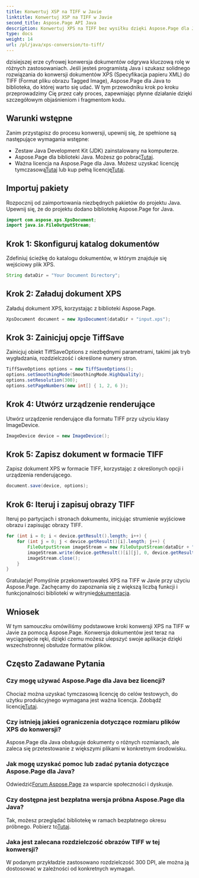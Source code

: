 ```yaml
---
title: Konwertuj XSP na TIFF w Javie
linktitle: Konwertuj XSP na TIFF w Javie
second_title: Aspose.Page API Java
description: Konwertuj XPS na TIFF bez wysiłku dzięki Aspose.Page dla Java. Postępuj zgodnie z naszym przewodnikiem krok po kroku, aby zapewnić bezproblemową integrację. Pobierz teraz!
type: docs
weight: 14
url: /pl/java/xps-conversion/to-tiff/
---
```

dzisiejszej erze cyfrowej konwersja dokumentów odgrywa kluczową rolę w różnych zastosowaniach. Jeśli jesteś programistą Java i szukasz solidnego rozwiązania do konwersji dokumentów XPS (Specyfikacja papieru XML) do TIFF (Format pliku obrazu Tagged Image), Aspose.Page dla Java to biblioteka, do której warto się udać. W tym przewodniku krok po kroku przeprowadzimy Cię przez cały proces, zapewniając płynne działanie dzięki szczegółowym objaśnieniom i fragmentom kodu.
## Warunki wstępne
Zanim przystąpisz do procesu konwersji, upewnij się, że spełnione są następujące wymagania wstępne:
- Zestaw Java Development Kit (JDK) zainstalowany na komputerze.
-  Aspose.Page dla biblioteki Java. Możesz go pobrać[Tutaj](https://releases.aspose.com/page/java/).
-  Ważna licencja na Aspose.Page dla Java. Możesz uzyskać licencję tymczasową[Tutaj](https://purchase.aspose.com/temporary-license/) lub kup pełną licencję[Tutaj](https://purchase.aspose.com/buy).
## Importuj pakiety
Rozpocznij od zaimportowania niezbędnych pakietów do projektu Java. Upewnij się, że do projektu dodano bibliotekę Aspose.Page for Java.
```java
import com.aspose.xps.XpsDocument;
import java.io.FileOutputStream;
```
## Krok 1: Skonfiguruj katalog dokumentów
Zdefiniuj ścieżkę do katalogu dokumentów, w którym znajduje się wejściowy plik XPS.
```java
String dataDir = "Your Document Directory";
```
## Krok 2: Załaduj dokument XPS
Załaduj dokument XPS, korzystając z biblioteki Aspose.Page.
```java
XpsDocument document = new XpsDocument(dataDir + "input.xps");
```
## Krok 3: Zainicjuj opcje TiffSave
Zainicjuj obiekt TiffSaveOptions z niezbędnymi parametrami, takimi jak tryb wygładzania, rozdzielczość i określone numery stron.
```java
TiffSaveOptions options = new TiffSaveOptions();
options.setSmoothingMode(SmoothingMode.HighQuality);
options.setResolution(300);
options.setPageNumbers(new int[] { 1, 2, 6 });
```
## Krok 4: Utwórz urządzenie renderujące
Utwórz urządzenie renderujące dla formatu TIFF przy użyciu klasy ImageDevice.
```java
ImageDevice device = new ImageDevice();
```
## Krok 5: Zapisz dokument w formacie TIFF
Zapisz dokument XPS w formacie TIFF, korzystając z określonych opcji i urządzenia renderującego.
```java
document.save(device, options);
```
## Krok 6: Iteruj i zapisuj obrazy TIFF
Iteruj po partycjach i stronach dokumentu, inicjując strumienie wyjściowe obrazu i zapisując obrazy TIFF.
```java
for (int i = 0; i < device.getResult().length; i++) {
    for (int j = 0; j < device.getResult()[i].length; j++) {
        FileOutputStream imageStream = new FileOutputStream(dataDir + "XPStoTIFF" + "_" + (i + 1) + "_" + (j + 1) + ".tif");
        imageStream.write(device.getResult()[i][j], 0, device.getResult()[i][j].length);
        imageStream.close();
    }
}
```
 Gratulacje! Pomyślnie przekonwertowałeś XPS na TIFF w Javie przy użyciu Aspose.Page. Zachęcamy do zapoznania się z większą liczbą funkcji i funkcjonalności biblioteki w witrynie[dokumentacja](https://reference.aspose.com/page/java/).
## Wniosek
W tym samouczku omówiliśmy podstawowe kroki konwersji XPS na TIFF w Javie za pomocą Aspose.Page. Konwersja dokumentów jest teraz na wyciągnięcie ręki, dzięki czemu możesz ulepszyć swoje aplikacje dzięki wszechstronnej obsłudze formatów plików.
## Często Zadawane Pytania
### Czy mogę używać Aspose.Page dla Java bez licencji?
 Chociaż można uzyskać tymczasową licencję do celów testowych, do użytku produkcyjnego wymagana jest ważna licencja. Zdobądź licencję[Tutaj](https://purchase.aspose.com/buy).
### Czy istnieją jakieś ograniczenia dotyczące rozmiaru plików XPS do konwersji?
Aspose.Page dla Java obsługuje dokumenty o różnych rozmiarach, ale zaleca się przetestowanie z większymi plikami w konkretnym środowisku.
### Jak mogę uzyskać pomoc lub zadać pytania dotyczące Aspose.Page dla Java?
 Odwiedzić[Forum Aspose.Page](https://forum.aspose.com/c/page/39) za wsparcie społeczności i dyskusje.
### Czy dostępna jest bezpłatna wersja próbna Aspose.Page dla Java?
 Tak, możesz przeglądać bibliotekę w ramach bezpłatnego okresu próbnego. Pobierz to[Tutaj](https://releases.aspose.com/).
### Jaka jest zalecana rozdzielczość obrazów TIFF w tej konwersji?
W podanym przykładzie zastosowano rozdzielczość 300 DPI, ale można ją dostosować w zależności od konkretnych wymagań.